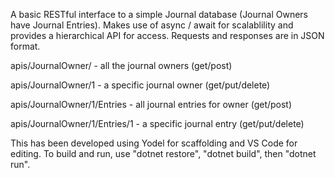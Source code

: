 A basic RESTful interface to a simple Journal database (Journal Owners have Journal Entries). Makes use of async / await for scalablility and provides a hierarchical API for access. Requests and responses are in JSON format.

apis/JournalOwner/ - all the journal owners (get/post)

apis/JournalOwner/1 - a specific journal owner (get/put/delete)

apis/JournalOwner/1/Entries - all journal entries for owner (get/post)

apis/JournalOwner/1/Entries/1 - a specific journal entry (get/put/delete)


This has been developed using Yodel for scaffolding and VS Code for editing. To build and run, use "dotnet restore", "dotnet build", then "dotnet run".

